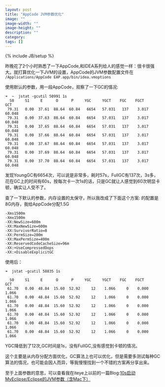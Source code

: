 ```yaml
---
layout: post
title: "AppCode JVM参数优化"
image: ""
image-width: ""
image-height: ""
description: ""
category: 
tags: []
---
```

{% include JB/setup %}

昨晚花了2个小时熟悉了一下AppCode,和IDEA系列给人的感觉一样：很卡很强大。就打算优化一下JVM的设置，AppCode的JVM参数配置文件在 `/Applications/AppCode EAP.app/bin/idea.vmoptions`

使用默认的参数，用一段AppCode，观察了一下GC的情况:


	➜  ~  jstat -gcutil 50991 1s
	  S0     S1     E      O      P     YGC     YGCT    FGC    FGCT     GCT
	 79.31   0.00  37.61  88.64  60.84   6654   57.031   137    3.017   60.048
	 79.31   0.00  37.63  88.64  60.84   6654   57.031   137    3.017   60.048
	 79.31   0.00  37.65  88.64  60.84   6654   57.031   137    3.017   60.048
	 79.31   0.00  37.66  88.64  60.84   6654   57.031   137    3.017   60.048
	 79.31   0.00  37.67  88.64  60.84   6654   57.031   137    3.017   60.048
	 79.31   0.00  37.69  88.64  60.84   6654   57.031   137    3.017   60.048
	 79.31   0.00  37.70  88.64  60.84   6654   57.031   137    3.017   60.048


发现YoungGC有6654次，可以说是非常多，耗时57s，FullGC有137次，3s多，花在GC上的时间有60s，按每次卡一次1s的话，只是GC就让人感觉到60次明显卡顿，确实让人受不了。

查了一下默认的参数，内存设置的太保守，所以我改成了下面这个方案:
的配置是8G内存，我给AppCode分配1.5G

	-Xms1500m
	-Xmx1500m
	-XX:NewSize=600m  
	-XX:MaxNewSize=600m
	-XX:SurvivorRatio=8
	-XX:PermSize=200m
	-XX:MaxPermSize=400m
	-XX:ReservedCodeCacheSize=96m
	-XX:+UseCompressedOops
	-XX:+DisableExplicitGC

使用后：

	➜  jstat -gcutil 58835 1s

	  S0     S1     E      O      P     YGC     YGCT    FGC    FGCT     GCT
	 61.70   0.00  48.84  15.60  52.92     12    1.066     0    0.000    1.066
	 61.70   0.00  48.84  15.60  52.92     12    1.066     0    0.000    1.066
	 61.70   0.00  48.84  15.60  52.92     12    1.066     0    0.000    1.066
	 61.70   0.00  48.84  15.60  52.92     12    1.066     0    0.000    1.066
	 61.70   0.00  48.84  15.60  52.92     12    1.066     0    0.000    1.066
	 61.70   0.00  48.84  15.60  52.92     12    1.066     0    0.000    1.066

YGC降低到了12次,GC时间是1s，没有FullGC,没有感觉到卡顿的情况。

这个主要是从内存分配方面优化，GC算法上也可以优化，但是需要多测试每种GC算法的情况，也可能会因人而异，等我慢慢找到一个不错的方案再分享出来。

至于上面参数的意思，可以查看我在iteye上以前的一篇Blog:[10s启动MyEclipse/Eclipse的JVM参数（含Mac下）](http://287854442.iteye.com/admin/blogs/1159689)